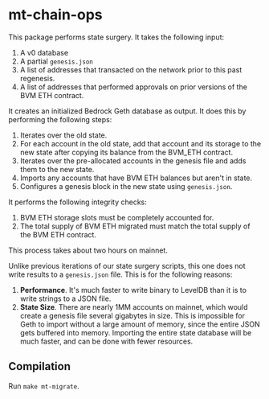 # mt-chain-ops

This package performs state surgery. It takes the following input:

1. A v0 database
2. A partial `genesis.json`
3. A list of addresses that transacted on the network prior to this past regenesis.
4. A list of addresses that performed approvals on prior versions of the BVM ETH contract.

It creates an initialized Bedrock Geth database as output. It does this by performing the following steps:

1. Iterates over the old state.
2. For each account in the old state, add that account and its storage to the new state after copying its balance from the BVM_ETH contract.
3. Iterates over the pre-allocated accounts in the genesis file and adds them to the new state.
4. Imports any accounts that have BVM ETH balances but aren't in state.
5. Configures a genesis block in the new state using `genesis.json`.

It performs the following integrity checks:

1. BVM ETH storage slots must be completely accounted for.
2. The total supply of BVM ETH migrated must match the total supply of the BVM ETH contract.

This process takes about two hours on mainnet.

Unlike previous iterations of our state surgery scripts, this one does not write results to a `genesis.json` file. This is for the following reasons:

1. **Performance**. It's much faster to write binary to LevelDB than it is to write strings to a JSON file.
2. **State Size**. There are nearly 1MM accounts on mainnet, which would create a genesis file several gigabytes in size. This is impossible for Geth to import without a large amount of memory, since the entire JSON gets buffered into memory. Importing the entire state database will be much faster, and can be done with fewer resources.

## Compilation

Run `make mt-migrate`.

